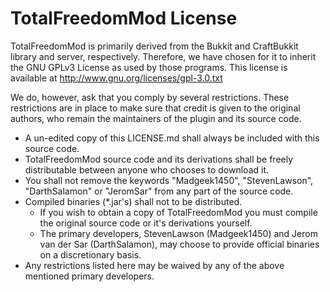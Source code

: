 # TotalFreedomMod License #
TotalFreedomMod is primarily derived from the Bukkit and CraftBukkit library and server, respectively. Therefore, we have chosen for it to inherit the GNU GPLv3 License as used by those programs. This license is available at http://www.gnu.org/licenses/gpl-3.0.txt

We do, however, ask that you comply by several restrictions. These restrictions are in place to make sure that credit is given to the original authors, who remain the maintainers of the plugin and its source code.
* A un-edited copy of this LICENSE.md shall always be included with this source code.
* TotalFreedomMod source code and its derivations shall be freely distributable between anyone who chooses to download it.
* You shall not remove the keywords "Madgeek1450", "StevenLawson", "DarthSalamon" or "JeromSar" from any part of the source code.
* Compiled binaries (*.jar's) shall not to be distributed.
  * If you wish to obtain a copy of TotalFreedomMod you must compile the original source code or it's derivations yourself.
  * The primary developers, StevenLawson (Madgeek1450) and Jerom van der Sar (DarthSalamon), may choose to provide official binaries on a discretionary basis.
* Any restrictions listed here may be waived by any of the above mentioned primary developers.
